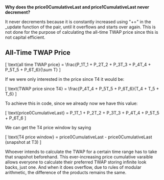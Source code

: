 **Why does the price0CumulativeLast and price1CumulativeLast never decrement?**

It never decrements because it is constantly increased using "+=" in the _update function of the pair, until it overflows and starts over again. This is not done for the purpose of calculating the all-time TWAP price since this is not capital efficient.

## All-Time TWAP Price

\[ \text{all time TWAP price} = \frac{P_1T_1 + P_2T_2 + P_3T_3 + P_4T_4 + P_5T_5 + P_6T_6}{\sum T} \]

If we were only interested in the price since T4 it would be:

\[ \text{TWAP price since T4} = \frac{P_4T_4 + P_5T_5 + P_6T_6}{T_4 + T_5 + T_6} \]

To achieve this in code, since we already now we have this value:

\[ \text{price0CumulativeLast} = P_1T_1 + P_2T_2 + P_3T_3 + P_4T_4 + P_5T_5 + P_6T_6 \]

We can get the T4 price window by saying

\[ \text{T4 price window} = price0CumulativeLast - price0CumulativeLast (snapshot at T3) \]

Whoever intends to calculate the TWAP for a certain time range has to take that snapshot beforehand. This ever-increasing price cumulative varaible allows everyone to calculate their preferred TWAP storing infinite look backs, just one. And when it does overflow, due to rules of modular arithmetic, the difference of the products remains the same. 